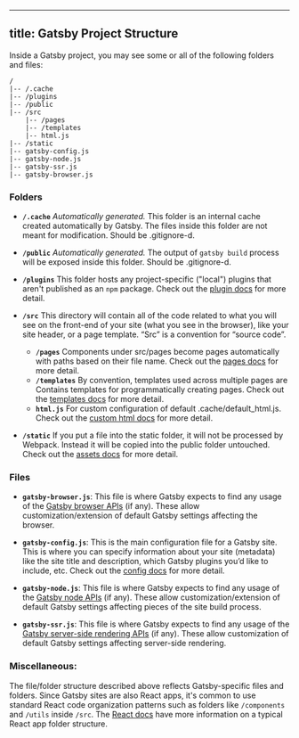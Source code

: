  ---
 title: Gatsby Project Structure
 ---

Inside a Gatsby project, you may see some or all of the following folders and files:

```
/                      
|-- /.cache            
|-- /plugins           
|-- /public            
|-- /src               
    |-- /pages         
    |-- /templates     
    |-- html.js        
|-- /static            
|-- gatsby-config.js   
|-- gatsby-node.js     
|-- gatsby-ssr.js      
|-- gatsby-browser.js  
```

### Folders

- **`/.cache`** *Automatically generated.* This folder is an internal cache created automatically by Gatsby. The files inside this folder are not meant for modification. Should be .gitignore-d.

- **`/public`** *Automatically generated.* The output of `gatsby build` process will be exposed inside this folder. Should be .gitignore-d.

- **`/plugins`** This folder hosts any project-specific ("local") plugins that aren't published as an `npm` package. Check out the [plugin docs](/docs/plugins/) for more detail.

- **`/src`** This directory will contain all of the code related to what you will see on the front-end of your site (what you see in the browser), like your site header, or a page template. “Src” is a convention for “source code”.
    - **`/pages`** Components under src/pages become pages automatically with paths based on their file name. Check out the [pages docs](/docs/recipes/#creating-pages) for more detail. 
    - **`/templates`** By convention, templates used across multiple pages are Contains templates for programmatically creating pages. Check out the [templates docs](/docs/building-with-components/#page-template-components) for more detail.
    - **`html.js`** For custom configuration of default .cache/default_html.js. Check out the [custom html docs](/docs/custom-html/) for more detail.

- **`/static`** If you put a file into the static folder, it will not be processed by Webpack. Instead it will be copied into the public folder untouched. Check out the [assets docs](https://www.gatsbyjs.org/docs/adding-images-fonts-files/#adding-assets-outside-of-the-module-system) for more detail.

### Files

- **`gatsby-browser.js`**: This file is where Gatsby expects to find any usage of the [Gatsby browser APIs](/docs/browser-apis/) (if any). These allow customization/extension of default Gatsby settings affecting the browser.
  
- **`gatsby-config.js`**: This is the main configuration file for a Gatsby site. This is where you can specify information about your site (metadata) like the site title and description, which Gatsby plugins you’d like to include, etc. Check out the [config docs](/docs/gatsby-config/) for more detail.
  
- **`gatsby-node.js`**: This file is where Gatsby expects to find any usage of the [Gatsby node APIs](/docs/node-apis/) (if any). These allow customization/extension of default Gatsby settings affecting pieces of the site build process.
  
- **`gatsby-ssr.js`**: This file is where Gatsby expects to find any usage of the [Gatsby server-side rendering APIs](/docs/ssr-apis/) (if any). These allow customization of default Gatsby settings affecting server-side rendering.

### Miscellaneous:

The file/folder structure described above reflects Gatsby-specific files and folders. Since Gatsby sites are also React apps, it's common to use standard React code organization patterns such as folders like `/components` and `/utils` inside `/src`. The [React docs](https://reactjs.org/docs/faq-structure.html) have more information on a typical React app folder structure.

